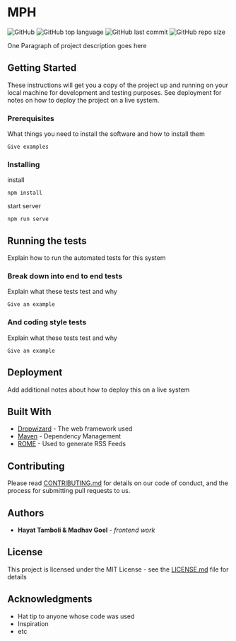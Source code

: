# MPH
![GitHub](https://img.shields.io/github/license/hayat-tamboli/mph)
![GitHub top language](https://img.shields.io/github/languages/top/hayat-tamboli/mph)
![GitHub last commit](https://img.shields.io/github/last-commit/hayat-tamboli/mph)
![GitHub repo size](https://img.shields.io/github/repo-size/hayat-tamboli/mph)

One Paragraph of project description goes here

## Getting Started

These instructions will get you a copy of the project up and running on your local machine for development and testing purposes. See deployment for notes on how to deploy the project on a live system.

### Prerequisites

What things you need to install the software and how to install them

```
Give examples
```

### Installing

install
```
npm install
```

start server
```
npm run serve
```

## Running the tests

Explain how to run the automated tests for this system

### Break down into end to end tests

Explain what these tests test and why

```
Give an example
```

### And coding style tests

Explain what these tests test and why

```
Give an example
```

## Deployment

Add additional notes about how to deploy this on a live system

## Built With

* [Dropwizard](http://www.dropwizard.io/1.0.2/docs/) - The web framework used
* [Maven](https://maven.apache.org/) - Dependency Management
* [ROME](https://rometools.github.io/rome/) - Used to generate RSS Feeds

## Contributing

Please read [CONTRIBUTING.md](https://github.com/hayat-tamboli/mph/tree/master/.github/CONTRIBUTING.md) for details on our code of conduct, and the process for submitting pull requests to us.

## Authors

* **Hayat Tamboli & Madhav Goel** - *frontend work*



## License

This project is licensed under the MIT License - see the [LICENSE.md](LICENSE) file for details

## Acknowledgments

* Hat tip to anyone whose code was used
* Inspiration
* etc
